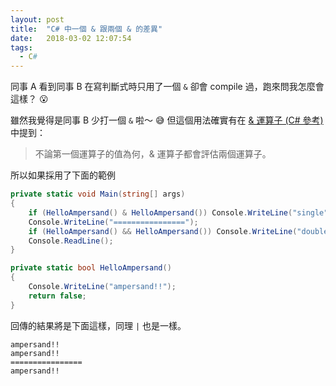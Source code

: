 ```yaml
---
layout: post
title:  "C# 中一個 & 跟兩個 & 的差異"
date:   2018-03-02 12:07:54
tags:
  - C#
---
```


同事 A 看到同事 B 在寫判斷式時只用了一個 `&` 卻會 compile 過，跑來問我怎麼會這樣？ :open_mouth:

<!-- more -->

雖然我覺得是同事 B 少打一個 `&` 啦～ :sweat_smile: 但這個用法確實有在 [& 運算子 (C# 參考)](https://docs.microsoft.com/zh-tw/dotnet/csharp/language-reference/operators/and-operator) 中提到：

> 不論第一個運算子的值為何，& 運算子都會評估兩個運算子。

所以如果採用了下面的範例

``` cs
private static void Main(string[] args)
{    
    if (HelloAmpersand() & HelloAmpersand()) Console.WriteLine("single");
    Console.WriteLine("================");
    if (HelloAmpersand() && HelloAmpersand()) Console.WriteLine("double");
    Console.ReadLine();
}

private static bool HelloAmpersand()
{
    Console.WriteLine("ampersand!!");
    return false;
}
```

回傳的結果將是下面這樣，同理 `|` 也是一樣。

``` text
ampersand!!
ampersand!!
================
ampersand!!
``` 